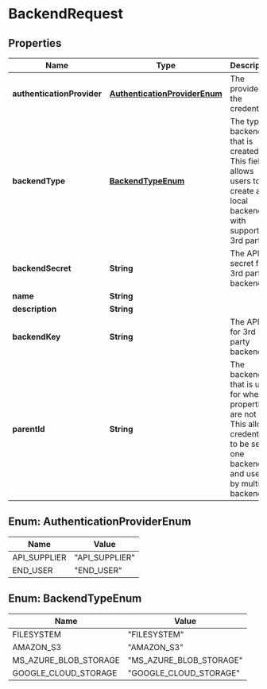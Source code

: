 
# BackendRequest

## Properties
Name | Type | Description | Notes
------------ | ------------- | ------------- | -------------
**authenticationProvider** | [**AuthenticationProviderEnum**](#AuthenticationProviderEnum) | The provider of the credentials |  [optional]
**backendType** | [**BackendTypeEnum**](#BackendTypeEnum) | The type of backend that is created. This field allows users to create a local backend or with supported 3rd parties. |  [optional]
**backendSecret** | **String** | The API secret for 3rd party backends. |  [optional]
**name** | **String** |  |  [optional]
**description** | **String** |  |  [optional]
**backendKey** | **String** | The API key for 3rd party backends. |  [optional]
**parentId** | **String** | The backend that is used for when properties are not set. This allows credentials to be set at one backend and used by multiple backends. |  [optional]


<a name="AuthenticationProviderEnum"></a>
## Enum: AuthenticationProviderEnum
Name | Value
---- | -----
API_SUPPLIER | &quot;API_SUPPLIER&quot;
END_USER | &quot;END_USER&quot;


<a name="BackendTypeEnum"></a>
## Enum: BackendTypeEnum
Name | Value
---- | -----
FILESYSTEM | &quot;FILESYSTEM&quot;
AMAZON_S3 | &quot;AMAZON_S3&quot;
MS_AZURE_BLOB_STORAGE | &quot;MS_AZURE_BLOB_STORAGE&quot;
GOOGLE_CLOUD_STORAGE | &quot;GOOGLE_CLOUD_STORAGE&quot;



